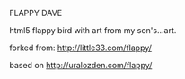FLAPPY DAVE

html5 flappy bird with art from my son's...art.

forked from: http://little33.com/flappy/

based on http://uralozden.com/flappy/